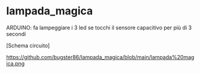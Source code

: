 # lampada_magica
ARDUINO:  fa lampeggiare i 3 led se tocchi il sensore capacitivo per più di 3 secondi

[Schema circuito]

https://github.com/bugster86/lampada_magica/blob/main/lampada%20magica.png
